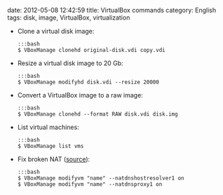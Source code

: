date: 2012-05-08 12:42:59
title: VirtualBox commands
category: English
tags: disk, image, VirtualBox, virtualization

  * Clone a virtual disk image:

        :::bash
        $ VBoxManage clonehd original-disk.vdi copy.vdi

  * Resize a virtual disk image to 20 Gb:

        :::bash
        $ VBoxManage modifyhd disk.vdi --resize 20000

  * Convert a VirtualBox image to a raw image:

        :::bash
        $ VBoxManage clonehd --format RAW disk.vdi disk.img

  * List virtual machines:

        :::bash
        $ VBoxManage list vms

  * Fix broken NAT ([source](http://askubuntu.com/questions/216865/vitualbox-nat-stopped-working-after-ubuntu-upgrade-to-12-10)):

        :::bash
        $ VBoxManage modifyvm "name" --natdnshostresolver1 on
        $ VBoxManage modifyvm "name" --natdnsproxy1 on

